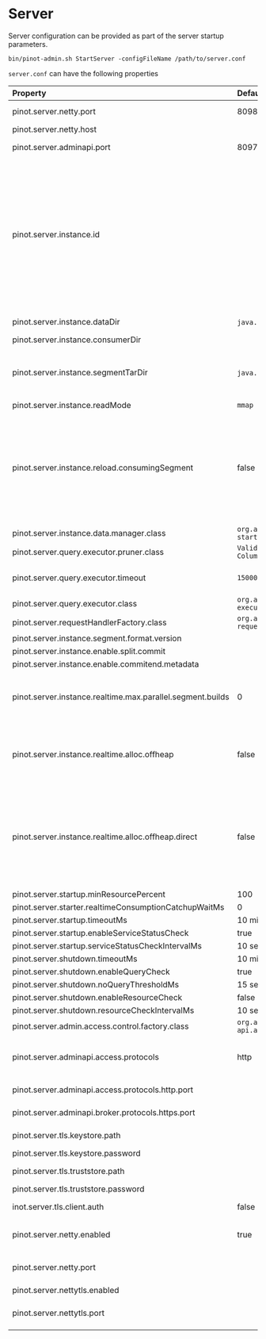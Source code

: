 # Server

Server configuration can be provided as part of the server startup parameters.

```text
bin/pinot-admin.sh StartServer -configFileName /path/to/server.conf
```

`server.conf` can have the following properties

| Property | Default | Description |
| :--- | :--- | :--- |
| pinot.server.netty.port | 8098 | Port to query Pinot Server |
| pinot.server.netty.host |  | Pinot server hostname |
| pinot.server.adminapi.port | 8097 | Port for Pinot Server Admin UI |
| pinot.server.instance.id |  | By default the server instance id used by Helix is _Server\_hostname\_port_ where the hostname and port are configured through host and port config values above. This config overwrites the default setting. User can put server id independent of the server's hostname and port. |
| pinot.server.instance.dataDir | `java.io.tmpdir` + `/PinotServer/index` | Directory to hold all the data |
| pinot.server.instance.consumerDir |  |  |
| pinot.server.instance.segmentTarDir | `java.io.tmpdir` + `/PinotServer/segmentTar` | Directory to hold temporary segments downloaded from Controller or Deep Store |
| pinot.server.instance.readMode | `mmap` |  |
| pinot.server.instance.reload.consumingSegment | false | Specifies if the reload segment API should reload the consuming segments. This is useful when the corresponding schema is updated and we want the changes to be reflected in the consuming segment. |
| pinot.server.instance.data.manager.class | `org.apache.pinot.server.` `starter.helix.HelixInstanceDataManager` |  |
| pinot.server.query.executor.pruner.class | `ValidSegmentPruner,DataSchemaSegmentPruner, ColumnValueSegmentPruner,SelectionQuerySegmentPruner` |  |
| pinot.server.query.executor.timeout | `15000` | Timeout for Server to process Query in Milliseconds |
| pinot.server.query.executor.class | `org.apache.pinot.core.query.` `executor.ServerQueryExecutorV1Impl` |  |
| pinot.server.requestHandlerFactory.class | `org.apache.pinot.server.` `request.SimpleRequestHandlerFactory` |  |
| pinot.server.instance.segment.format.version |  |  |
| pinot.server.instance.enable.split.commit |  |  |
| pinot.server.instance.enable.commitend.metadata |  |  |
| pinot.server.instance.realtime.max.parallel.segment.builds | 0 | Specifies how many parallel realtime segments can be built. Value of &lt;= 0 indicates unlimited. |
| pinot.server.instance.realtime.alloc.offheap | false | Boolean value to control whether memory for realtime consuming segments should be allocated off-heap. |
| pinot.server.instance.realtime.alloc.offheap.direct | false | If 'realtime.alloc.offheap' is set to true, this boolean value controls whether the corresponding allocation should be direct or not \(false indicate mmap allocation\) |
| pinot.server.startup.minResourcePercent | 100 |  |
| pinot.server.starter.realtimeConsumptionCatchupWaitMs | 0 |  |
| pinot.server.startup.timeoutMs | 10 minutes |  |
| pinot.server.startup.enableServiceStatusCheck | true |  |
| pinot.server.startup.serviceStatusCheckIntervalMs | 10 seconds |  |
| pinot.server.shutdown.timeoutMs | 10 minutes |  |
| pinot.server.shutdown.enableQueryCheck | true |  |
| pinot.server.shutdown.noQueryThresholdMs | 15 seconds |  |
| pinot.server.shutdown.enableResourceCheck | false |  |
| pinot.server.shutdown.resourceCheckIntervalMs | 10 seconds |  |
| pinot.server.admin.access.control.factory.class | `org.apache.pinot.server.` `api.access.AllowAllAccessFactory` |  |
| pinot.server.adminapi.access.protocols | http | Ingress protocols to access server admin api \(http or https or http,https\) |
| pinot.server.adminapi.access.protocols.http.port |  | Port to access server admin api via http |
| pinot.server.adminapi.broker.protocols.https.port |  | Port to access server admin api via https |
| pinot.server.tls.keystore.path |  | Path to server TLS keystore |
| pinot.server.tls.keystore.password |  | keystore password |
| pinot.server.tls.truststore.path |  | Path to server TLS truststore |
| pinot.server.tls.truststore.password |  | truststore password |
| inot.server.tls.client.auth | false | toggle for requiring TLS client auth |
| pinot.server.netty.enabled | true | toggle for enabling unsecured netty connections to server |
| pinot.server.netty.port |  | Port for accessing pinot server via unsecured netty |
| pinot.server.nettytls.enabled |  |  |
| pinot.server.nettytls.port |  | Port for accessing pinot server via TLS-secured netty |

